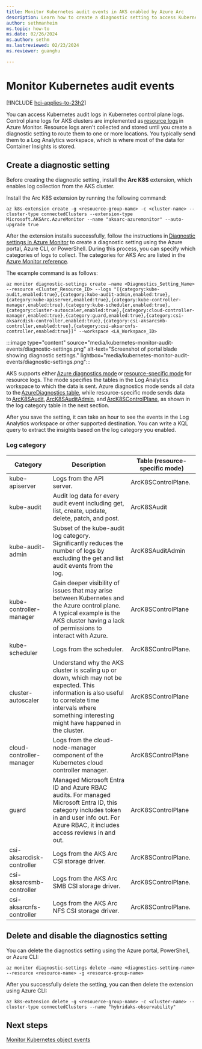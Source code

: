 ```yaml
---
title: Monitor Kubernetes audit events in AKS enabled by Azure Arc
description: Learn how to create a diagnostic setting to access Kubernetes audit logs.
author: sethmanheim
ms.topic: how-to
ms.date: 02/26/2024
ms.author: sethm 
ms.lastreviewed: 02/23/2024
ms.reviewer: guanghu

---
```


# Monitor Kubernetes audit events

[!INCLUDE [hci-applies-to-23h2](includes/hci-applies-to-23h2.md)]

You can access Kubernetes audit logs in Kubernetes control plane logs. Control plane logs for AKS clusters are implemented as [resource logs](/azure/azure-monitor/essentials/resource-logs) in Azure Monitor. Resource logs aren't collected and stored until you create a diagnostic setting to route them to one or more locations. You typically send them to a Log Analytics workspace, which is where most of the data for Container Insights is stored.

## Create a diagnostic setting

Before creating the diagnostic setting, install the **Arc K8S** extension, which enables log collection from the AKS cluster.

Install the Arc K8S extension by running the following command:

```azurecli
az k8s-extension create -g <resouerce-group-name> -c <cluster-name> --cluster-type connectedClusters --extension-type Microsoft.AKSArc.AzureMonitor --name "aksarc-azuremonitor" --auto-upgrade true
```

After the extension installs successfully, follow the instructions in [Diagnostic settings in Azure Monitor](/azure/azure-monitor/essentials/diagnostic-settings#resource-logs) to create a diagnostic setting using the Azure portal, Azure CLI, or PowerShell. During this process, you can specify which categories of logs to collect. The categories for AKS Arc are listed in the [Azure Monitor reference](/azure/azure-monitor/reference/tables/tables-resourcetype#azure-arc-enabled-kubernetes).

The example command is as follows:

```azurecli
az monitor diagnostic-settings create –name <Diagnostics_Setting_Name> --resource <Cluster_Resource_ID> --logs "[{category:kube-audit,enabled:true},{category:kube-audit-admin,enabled:true},{category:kube-apiserver,enabled:true},{category:kube-controller-manager,enabled:true},{category:kube-scheduler,enabled:true},{category:cluster-autoscaler,enabled:true},{category:cloud-controller-manager,enabled:true},{category:guard,enabled:true},{category:csi-aksarcdisk-controller,enabled:true},{category:csi-aksarcsmb-controller,enabled:true},{category:csi-aksarcnfs-controller,enabled:true}]" --workspace <LA_Workspace_ID>
```

:::image type="content" source="media/kubernetes-monitor-audit-events/diagnostic-settings.png" alt-text="Screenshot of portal blade showing diagnostic settings." lightbox="media/kubernetes-monitor-audit-events/diagnostic-settings.png":::

AKS supports either [Azure diagnostics mode](/azure/azure-monitor/essentials/resource-logs#azure-diagnostics-mode) or [resource-specific mode](/azure/azure-monitor/essentials/resource-logs#resource-specific) for resource logs. The mode specifies the tables in the Log Analytics workspace to which the data is sent. Azure diagnostics mode sends all data to the [AzureDiagnostics table](/azure/azure-monitor/reference/tables/azurediagnostics), while resource-specific mode sends data to [ArcK8SAudit](/azure/azure-monitor/reference/tables/arck8saudit), [ArcK8SAuditAdmin](/azure/azure-monitor/reference/tables/arck8sauditadmin), and [ArcK8SControlPlane](/azure/azure-monitor/reference/tables/arck8scontrolplane), as shown in the log category table in the next section.

After you save the setting, it can take an hour to see the events in the Log Analytics workspace or other supported destination. You can write a KQL query to extract the insights based on the log category you enabled.

### Log category

|       Category                   |      Description                                                                                                                                                                                                |      Table  (resource-specific mode)  |
|----------------------------------|-----------------------------------------------------------------------------------------------------------------------------------------------------------------------------------------------------------------|---------------------------------------|
|      kube-apiserver              |     Logs from the API server.                                                                                                                                                                                   |     ArcK8SControlPlane.                |
|      kube-audit                  |     Audit log data for every audit event including get, list, create, update, delete, patch, and post.                                                                                                          |     ArcK8SAudit                       |
|      kube-audit-admin            |     Subset of the kube-audit log category. Significantly reduces the number of logs by excluding the get and list audit events from the log.                                                                    |     ArcK8SAuditAdmin                  |
|      kube-controller-manager     |     Gain deeper visibility of issues that may arise between Kubernetes and the Azure control plane. A typical example is the AKS cluster having a lack of permissions to interact with Azure.                   |     ArcK8SControlPlane                |
|      kube-scheduler              |     Logs from the scheduler.                                                                                                                                                                                    |     ArcK8SControlPlane.                |
|      cluster-autoscaler          |     Understand why the AKS cluster is scaling up or down, which may not be expected. This information is also useful to correlate time intervals where something interesting might have happened in the cluster.  |     ArcK8SControlPlane                |
|      cloud-controller-manager    |     Logs from the cloud-node-manager component of the Kubernetes cloud controller manager.                                                                                                                      |     ArcK8SControlPlane                |
|      guard                       |     Managed Microsoft Entra ID and Azure RBAC audits. For managed Microsoft Entra ID, this category includes token in and user info out. For Azure RBAC, it includes access reviews in and out.                        |     ArcK8SControlPlane                |
|      csi-aksarcdisk-controller   |     Logs from the AKS Arc CSI storage driver.                                                                                                                                                                    |     ArcK8SControlPlane.                |
|      csi-aksarcsmb-controller    |     Logs from the AKS Arc SMB CSI storage driver.                                                                                                                                                                |     ArcK8SControlPlane.                |
|      csi-aksarcnfs-controller    |     Logs from the AKS Arc NFS CSI storage driver.                                                                                                                                                                |     ArcK8SControlPlane.                |

## Delete and disable the diagnostics setting

You can delete the diagnostics setting using the Azure portal, PowerShell, or Azure CLI:

```azurecli
az monitor diagnostic-settings delete –name <diagnostics-setting-name> --resource <resource-name> -g <resource-group-name>
```

After you successfully delete the setting, you can then delete the extension using Azure CLI:

```azurecli
az k8s-extension delete -g <resouerce-group-name> -c <cluster-name> --cluster-type connectedClusters --name "hybridaks-observability"
```

## Next steps

[Monitor Kubernetes object events](kubernetes-monitor-object-events.md)